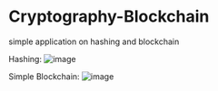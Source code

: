 # Cryptography-Blockchain
simple application on hashing and blockchain

Hashing:
![image](https://user-images.githubusercontent.com/89305345/131094559-6059b4d3-20bd-47cd-874c-d78bbc6ae1c5.png)

Simple Blockchain:
![image](https://user-images.githubusercontent.com/89305345/131095156-c759e320-6cbe-4559-8d6e-1aae11828ec6.png)
